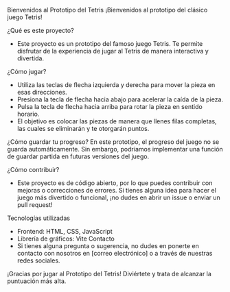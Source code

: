 Bienvenidos al Prototipo del Tetris
¡Bienvenidos al prototipo del clásico juego Tetris!

¿Qué es este proyecto?
- Este proyecto es un prototipo del famoso juego Tetris. Te permite disfrutar de la experiencia de jugar al Tetris de manera interactiva y divertida.

¿Cómo jugar?
- Utiliza las teclas de flecha izquierda y derecha para mover la pieza en esas direcciones.
- Presiona la tecla de flecha hacia abajo para acelerar la caída de la pieza.
- Pulsa la tecla de flecha hacia arriba para rotar la pieza en sentido horario.
- El objetivo es colocar las piezas de manera que llenes filas completas, las cuales se eliminarán y te otorgarán puntos.

¿Cómo guardar tu progreso?
En este prototipo, el progreso del juego no se guarda automáticamente. Sin embargo, podríamos implementar una función de guardar partida en futuras versiones del juego.

¿Cómo contribuir?
- Este proyecto es de código abierto, por lo que puedes contribuir con mejoras o correcciones de errores. Si tienes alguna idea para hacer el juego más divertido o funcional, ¡no dudes en abrir un issue o enviar un pull request!

Tecnologías utilizadas
- Frontend: HTML, CSS, JavaScript
- Librería de gráficos: Vite
Contacto
- Si tienes alguna pregunta o sugerencia, no dudes en ponerte en contacto con nosotros en [correo electrónico] o a través de nuestras redes sociales.

¡Gracias por jugar al Prototipo del Tetris! Diviértete y trata de alcanzar la puntuación más alta.
